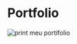 # Portfolio

![print meu portifolio](https://user-images.githubusercontent.com/114248340/216166480-f6d49c7f-e932-4282-b4c3-de34b2ca7a0e.png)
